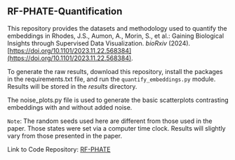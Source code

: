 ## RF-PHATE-Quantification

This repository provides the datasets and methodology used to quantify the embeddings in Rhodes, J.S., Aumon, A., Morin, S., et al.: Gaining Biological Insights through Supervised Data Visualization. *bioRxiv* (2024). [https://doi.org/10.1101/2023.11.22.568384](https://doi.org/10.1101/2023.11.22.568384).

To generate the raw results, download this repository, install the packages in the requirements.txt file, and run the `quantify_embeddings.py` module. Results will be stored in the *results* directory.

The noise_plots.py file is used to generate the basic scatterplots contrasting embeddings with and without added noise. 

`Note`: The random seeds used here are different from those used in the paper.  Those states were set via a computer time clock. Results will slightly vary from those presented in the paper.

Link to Code Repository: [RF-PHATE](https://github.com/jakerhodes/RF-PHATE)
